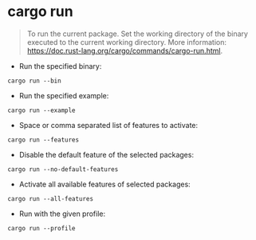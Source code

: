 # cargo run

> To run the current package.
> Set the working directory of the binary executed to the current working directory.
> More information: <https://doc.rust-lang.org/cargo/commands/cargo-run.html>.

- Run the specified binary:

`cargo run --bin`

- Run the specified example:

`cargo run --example`

- Space or comma separated list of features to activate:

`cargo run --features`

- Disable the default feature of the selected packages:

`cargo run --no-default-features`

- Activate all available features of selected packages:

`cargo run --all-features`

- Run with the given profile:

`cargo run --profile`

